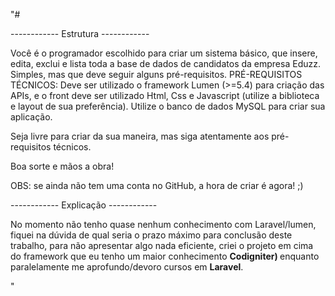 "# 


------------ Estrutura ------------

Você é o programador escolhido para criar um sistema básico, que insere, edita, exclui e lista toda a base de dados de candidatos da empresa Eduzz. Simples, mas que deve seguir alguns pré-requisitos.
PRÉ-REQUISITOS TÉCNICOS: 
Deve ser utilizado o framework Lumen (>=5.4) para criação das APIs, e o front deve ser utilizado Html, Css e Javascript (utilize a biblioteca e layout de sua preferência). Utilize o banco de dados MySQL para criar sua aplicação.

Seja livre para criar da sua maneira, mas siga atentamente aos pré-requisitos técnicos. 

Boa sorte e mãos a obra!

OBS: se ainda não tem uma conta no GitHub, a hora de criar é agora! ;) 


------------ Explicação ------------

No momento não tenho quase nenhum conhecimento com Laravel/lumen, fiquei na dúvida de qual seria o prazo máximo para conclusão deste trabalho, para não apresentar algo nada eficiente, criei o projeto em cima do framework que eu tenho um maior conhecimento <b>Codigniter) </b> enquanto paralelamente me aprofundo/devoro cursos em <b>Laravel</b>.




"
